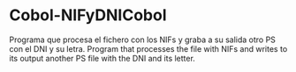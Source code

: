 # Cobol-NIFyDNICobol
Programa que procesa el fichero con los NIFs y graba a su salida otro PS con el DNI y su letra. Program that processes the file with NIFs and writes to its output another PS file with the DNI and its letter.
